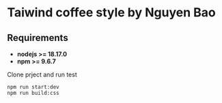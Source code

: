 # Taiwind coffee style by Nguyen Bao

## Requirements
* **nodejs >= 18.17.0**
* **npm >= 9.6.7**

Clone prject and run test
```
npm run start:dev
npm run build:css
```